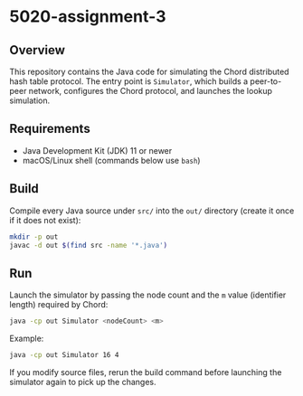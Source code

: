 # 5020-assignment-3

## Overview
This repository contains the Java code for simulating the Chord distributed hash table protocol. The entry point is `Simulator`, which builds a peer-to-peer network, configures the Chord protocol, and launches the lookup simulation.

## Requirements
- Java Development Kit (JDK) 11 or newer
- macOS/Linux shell (commands below use `bash`)

## Build
Compile every Java source under `src/` into the `out/` directory (create it once if it does not exist):

```bash
mkdir -p out
javac -d out $(find src -name '*.java')
```

## Run
Launch the simulator by passing the node count and the `m` value (identifier length) required by Chord:

```bash
java -cp out Simulator <nodeCount> <m>
```

Example:

```bash
java -cp out Simulator 16 4
```

If you modify source files, rerun the build command before launching the simulator again to pick up the changes.

